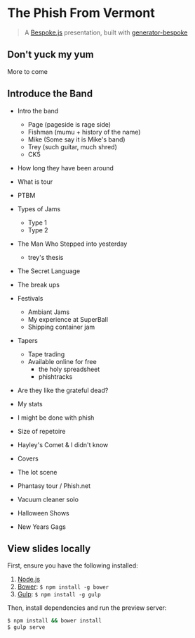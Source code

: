 # The Phish From Vermont
> A [Bespoke.js](http://markdalgleish.com/projects/bespoke.js) presentation, built with [generator-bespoke](https://github.com/markdalgleish/generator-bespoke)

## Don't yuck my yum

More to come

## Introduce the Band

* Intro the band
  - Page (pageside is rage side)
  - Fishman (mumu + history of the name)
  - Mike (Some say it is Mike's band)
  - Trey (such guitar, much shred)
  - CK5

* How long they have been around

* What is tour

* PTBM

* Types of Jams
  - Type 1
  - Type 2
  
* The Man Who Stepped into yesterday
  - trey's thesis

* The Secret Language

* The break ups

* Festivals
  - Ambiant Jams
  - My experience at SuperBall
  - Shipping container jam
  
* Tapers
  - Tape trading
  - Available online for free
    - the holy spreadsheet
    - phishtracks

* Are they like the grateful dead?

* My stats

* I might be done with phish

* Size of repetoire

* Hayley's Comet & I didn't know

* Covers

* The lot scene

* Phantasy tour / Phish.net

* Vacuum cleaner solo

* Halloween Shows

* New Years Gags

## View slides locally

First, ensure you have the following installed:

1. [Node.js](http://nodejs.org)
2. [Bower](http://bower.io): `$ npm install -g bower`
3. [Gulp](http://gulpjs.com): `$ npm install -g gulp`

Then, install dependencies and run the preview server:

```bash
$ npm install && bower install
$ gulp serve
```
